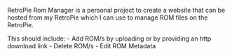 RetroPie Rom Manager is a personal project to create a website that can be hosted from my RetroPie which I can use to manage ROM files on the RetroPie. 

This should include:
    - Add ROM/s by uploading or by providing an http download link
    - Delete ROM/s
    - Edit ROM Metadata